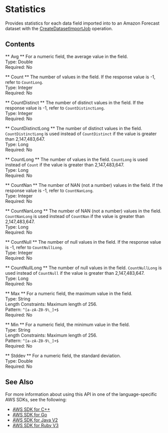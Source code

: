 # Statistics<a name="API_Statistics"></a>

Provides statistics for each data field imported into to an Amazon Forecast dataset with the [CreateDatasetImportJob](https://docs.aws.amazon.com/forecast/latest/dg/API_CreateDatasetImportJob.html) operation\.

## Contents<a name="API_Statistics_Contents"></a>

 ** Avg **   <a name="forecast-Type-Statistics-Avg"></a>
For a numeric field, the average value in the field\.  
Type: Double  
Required: No

 ** Count **   <a name="forecast-Type-Statistics-Count"></a>
The number of values in the field\. If the response value is \-1, refer to `CountLong`\.  
Type: Integer  
Required: No

 ** CountDistinct **   <a name="forecast-Type-Statistics-CountDistinct"></a>
The number of distinct values in the field\. If the response value is \-1, refer to `CountDistinctLong`\.  
Type: Integer  
Required: No

 ** CountDistinctLong **   <a name="forecast-Type-Statistics-CountDistinctLong"></a>
The number of distinct values in the field\. `CountDistinctLong` is used instead of `CountDistinct` if the value is greater than 2,147,483,647\.  
Type: Long  
Required: No

 ** CountLong **   <a name="forecast-Type-Statistics-CountLong"></a>
The number of values in the field\. `CountLong` is used instead of `Count` if the value is greater than 2,147,483,647\.  
Type: Long  
Required: No

 ** CountNan **   <a name="forecast-Type-Statistics-CountNan"></a>
The number of NAN \(not a number\) values in the field\. If the response value is \-1, refer to `CountNanLong`\.  
Type: Integer  
Required: No

 ** CountNanLong **   <a name="forecast-Type-Statistics-CountNanLong"></a>
The number of NAN \(not a number\) values in the field\. `CountNanLong` is used instead of `CountNan` if the value is greater than 2,147,483,647\.  
Type: Long  
Required: No

 ** CountNull **   <a name="forecast-Type-Statistics-CountNull"></a>
The number of null values in the field\. If the response value is \-1, refer to `CountNullLong`\.  
Type: Integer  
Required: No

 ** CountNullLong **   <a name="forecast-Type-Statistics-CountNullLong"></a>
The number of null values in the field\. `CountNullLong` is used instead of `CountNull` if the value is greater than 2,147,483,647\.  
Type: Long  
Required: No

 ** Max **   <a name="forecast-Type-Statistics-Max"></a>
For a numeric field, the maximum value in the field\.  
Type: String  
Length Constraints: Maximum length of 256\.  
Pattern: `^[a-zA-Z0-9\_]+$`   
Required: No

 ** Min **   <a name="forecast-Type-Statistics-Min"></a>
For a numeric field, the minimum value in the field\.  
Type: String  
Length Constraints: Maximum length of 256\.  
Pattern: `^[a-zA-Z0-9\_]+$`   
Required: No

 ** Stddev **   <a name="forecast-Type-Statistics-Stddev"></a>
For a numeric field, the standard deviation\.  
Type: Double  
Required: No

## See Also<a name="API_Statistics_SeeAlso"></a>

For more information about using this API in one of the language\-specific AWS SDKs, see the following:
+  [AWS SDK for C\+\+](https://docs.aws.amazon.com/goto/SdkForCpp/forecast-2018-06-26/Statistics) 
+  [AWS SDK for Go](https://docs.aws.amazon.com/goto/SdkForGoV1/forecast-2018-06-26/Statistics) 
+  [AWS SDK for Java V2](https://docs.aws.amazon.com/goto/SdkForJavaV2/forecast-2018-06-26/Statistics) 
+  [AWS SDK for Ruby V3](https://docs.aws.amazon.com/goto/SdkForRubyV3/forecast-2018-06-26/Statistics) 